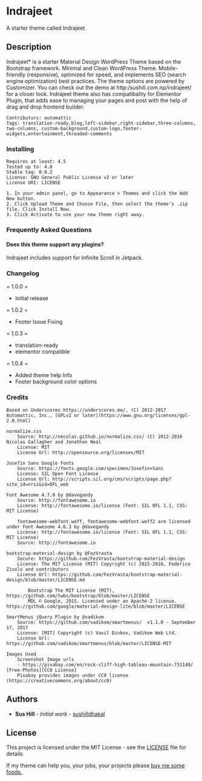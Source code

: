 # Indrajeet

A starter theme called Indrajeet.

## Description

Indrajeet* is a starter Material Design WordPress Theme based on the Bootstrap framework.
Minimal and Clean WordPress Theme. Mobile-friendly (responsive), optimized for speed, and implements SEO (search engine optimization) best practices. The theme options are powered by Customizer. You can check out the demo at http:/sushill.com.np/indrajeet/ for a closer look. Indrajeet theme also has compatibality for Elementor Plugin, that adds ease to managing your pages and post with the help of drag and drop frontend builder.

```
Contributors: automattic
Tags: translation-ready,blog,left-sidebar,right-sidebar,three-columns, two-columns, custom-background,custom-logo,footer-widgets,entertainment,threaded-comments
```

### Installing 

```
Requires at least: 4.5
Tested up to: 4.8
Stable tag: 0.0.2
License: GNU General Public License v2 or later
License URI: LICENSE
```

```
1. In your admin panel, go to Appearance > Themes and click the Add New button.
2. Click Upload Theme and Choose File, then select the theme's .zip file. Click Install Now.
3. Click Activate to use your new theme right away.

```

### Frequently Asked Questions

#### Does this theme support any plugins?

Indrajeet includes support for Infinite Scroll in Jetpack.

### Changelog

= 1.0.0 =
* Initial release

= 1.0.2 =
* Footer Issue Fixing

= 1.0.3 =
* translation-ready
* elementor compatible

= 1.0.4 =
* Added theme help Info
* Footer background color options


### Credits

```
Based on Underscores https://underscores.me/, (C) 2012-2017 Automattic, Inc., [GPLv2 or later](https://www.gnu.org/licenses/gpl-2.0.html)
```

```
normalize.css
	Source: http://necolas.github.io/normalize.css/ (C) 2012-2016 Nicolas Gallagher and Jonathan Neal
	License: MIT
	License Url: http://opensource.org/licenses/MIT
```

```
Josefin Sans Google Fonts
	Source: https://fonts.google.com/specimen/Josefin+Sans
	License: SIL Open Font License
	License Url: http://scripts.sil.org/cms/scripts/page.php?site_id=nrsi&id=OFL_web
```

```
Font Awesome 4.7.0 by @davegandy
	Source: http://fontawesome.io
	License: http://fontawesome.io/license (Font: SIL OFL 1.1, CSS: MIT License)

	fontawesome-webfont.woff, fontawesome-webfont.woff2 are licensed under Font Awesome 4.6.3 by @davegandy
	License: http://fontawesome.io/license (Font: SIL OFL 1.1, CSS: MIT License)
	Source: http://fontawesome.io
```

```
bootstrap-material-design by @FezVrasta 
	Socure: https://github.com/FezVrasta/bootstrap-material-design
	License: The MIT License (MIT) Copyright (c) 2015-2016, Federico Zivolo and contributors 
	License Url: https://github.com/FezVrasta/bootstrap-material-design/blob/master/LICENSE.md

		Bootstrap The MIT License (MIT), https://github.com/twbs/bootstrap/blob/master/LICENSE 
		MDL © Google, 2015. Licensed under an Apache-2 license. https://github.com/google/material-design-lite/blob/master/LICENSE
```

```
SmartMenus jQuery Plugin by @vadikom
	Source: https://github.com/vadikom/smartmenus/  v1.1.0 - September 17, 2017
	License: [MIT] Copyright (c) Vasil Dinkov, Vadikom Web Ltd.
	License Url: https://github.com/vadikom/smartmenus/blob/master/LICENSE-MIT
```

```
Images Used 
	Screenshot Image urls
	- https://pixabay.com/en/rock-cliff-high-tableau-mountain-731140/ [Free-Photos][CC0 License]
	Pixabay provides images under CC0 license (https://creativecommons.org/about/cc0)
```


## Authors

* **Sus Hill** - *Initial work* - [sushilldhakal](https://github.com/sushilldhakal)
 

## License

This project is licensed under the MIT License - see the [LICENSE](https://github.com/sushilldhakal/Indrajeet/blob/master/LICENSE) file for details


If my theme can help you, your jobs, your projects please <a href="https://www.paypal.com/cgi-bin/webscr?cmd=_donations&business=LLV2UBSXHX328&lc=US&item_name=Indrajeet&currency_code=USD&bn=PP%2dDonationsBF%3abtn_donateCC_LG%2egif%3aNonHosted"> buy me some foods.</a>
